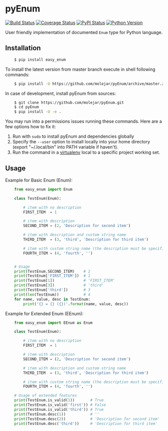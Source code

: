 pyEnum
======

[![Build Status](https://travis-ci.org/molejar/pyEnum.svg?branch=master)](https://travis-ci.org/molejar/pyEnum)
[![Coverage Status](https://coveralls.io/repos/github/molejar/pyEnum/badge.svg?branch=master)](https://coveralls.io/github/molejar/pyEnum?branch=master)
[![PyPI Status](https://img.shields.io/pypi/v/easy_enum.svg)](https://pypi.python.org/pypi/easy_enum)
[![Python Version](https://img.shields.io/pypi/pyversions/easy_enum.svg)](https://www.python.org)

User friendly implementation of documented `Enum` type for Python language.

Installation
------------

``` bash
    $ pip install easy_enum
```

To install the latest version from master branch execute in shell following commands:

``` bash
    $ pip install -U https://github.com/molejar/pyEnum/archive/master.zip
```

In case of development, install pyEnum from sources:

``` bash
    $ git clone https://github.com/molejar/pyEnum.git
    $ cd pyEnum
    $ pip install -U -e .
```

You may run into a permissions issues running these commands. Here are a few options how to fix it:

1. Run with `sudo` to install pyEnum and dependencies globally
2. Specify the `--user` option to install locally into your home directory (export "~/.local/bin" into PATH variable if haven't).
3. Run the command in a [virtualenv](https://virtualenv.pypa.io/en/latest/) local to a specific project working set.

Usage
-----

Example for Basic Enum (Enum):

``` Python
    from easy_enum import Enum

    class TestEnum(Enum):

        # item with no description
        FIRST_ITEM  = 1

        # item with description
        SECOND_ITEM = (2, 'Description for second item')

        # item with description and custom string name
        THIRD_ITEM  = (3, 'third', 'Description for third item')

        # item with custom string name (the description must be specified as empty string)
        FOURTH_ITEM = (4, 'fourth', '')


    # Usage
    print(TestEnum.SECOND_ITEM)    # 2
    print(TestEnum['FIRST_ITEM'])  # 1
    print(TestEnum[1])             # 'FIRST_ITEM'
    print(TestEnum[3])             # 'third'
    print(TestEnum['third'])       # 3
    print(len(TestEnum))           # 4
    for name, value, desc in TestEnum:
        print('{} = {} ({})'.format(name, value, desc))
```

Example for Extended Enum (EEnum):

``` Python
    from easy_enum import EEnum as Enum

    class TestEnum(Enum):

        # item with no description
        FIRST_ITEM  = 1

        # item with description
        SECOND_ITEM = (2, 'Description for second item')

        # item with description and custom string name
        THIRD_ITEM  = (3, 'third', 'Description for third item')

        # item with custom string name (the description must be specified as empty string)
        FOURTH_ITEM = (4, 'fourth', '')

    # Usage of extended features
    print(TestEnum.is_valid(1))       # True
    print(TestEnum.is_valid('first')) # False
    print(TestEnum.is_valid('third')) # True
    print(TestEnum.desc(1))           # ''
    print(TestEnum.desc(2))           # 'Description for second item'
    print(TestEnum.desc('third'))     # 'Description for third item'

```